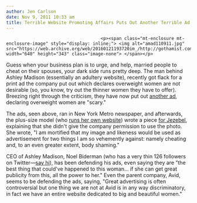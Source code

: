 ```yaml
---
author: Jen Carlson
date: Nov 9, 2011 10:33 am
title: Terrible Website Promoting Affairs Puts Out Another Terrible Ad
---
```


	
										<p><span class="mt-enclosure mt-enclosure-image" style="display: inline;"> <img alt="amad110911.jpg" src="https://web.archive.org/web/20160121193720im_/http://gothamist.com/attachments/arts_jen/amad110911.jpg" width="640" height="343" class="image-none"> </span></p>

<p>Guess when your business plan is to urge, and help, married people to cheat on their spouses, your dark side runs pretty deep. The man behind Ashley Madison (essentially an adultery website), recently got flack for a print ad the company put out which declares overweight women are not desirable (so, you know, try out the thinner women they have to offer). Breezing right through the criticism, they have now put out <a href="https://web.archive.org/web/20160121193720/http://www.nydailynews.com/life-style/ashley-madison-newspaper-ad-calls-overweight-women-cary-plus-size-model-outraged-unauthorized-photo-article-1.974868#ixzz1dDaeaxaL">another ad</a>, declaring overweight women are &quot;scary.&quot;</p>

<p>The ads, seen above, ran in New York Metro newspaper, and afterwards, the plus-size model (who <a href="https://web.archive.org/web/20160121193720/http://www.juicyjackie.com/">runs her own website</a>) wrote a piece <a href="https://web.archive.org/web/20160121193720/http://jezebel.com/5857045/im-the-scary-model-in-that-awful-ashley-madison-ad">for Jezebel</a>, explaining that she didn&apos;t give the company permission to use the photo. She wrote, &quot;I am mortified that my image and likeness would be used as advertisement for two things I am so vehemently against: namely cheating and, to an even greater extent, body shaming.&quot;</p>

<p>CEO of Ashley Madison, Noel Biderman (who has a very thin 126 followers on Twitter&#x2014;<a href="https://web.archive.org/web/20160121193720/http://twitter.com/#!/noelbiderman">say hi</a>), has been defending his ads, even saying they are &quot;the best thing that could&apos;ve happened to this woman... if she can get great publicity from this, all the power to her.&quot; Even the parent company, Avid, seems to be defending the ads, saying, &quot;Great advertising is often controversial but one thing we are not at Avid is in any way discriminatory, in fact we have an entire website dedicated to big and beautiful women.&quot;</p>					
										
									
				